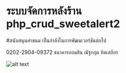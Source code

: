 # ระบบจัดการหลังร้าน php_crud_sweetalert2

#สนับสนุนค่าขนม เป็นกำลังในการพัฒนเวอร์ชันต่อไป

0202-2904-09372 ธนาคารออมสิน ณัฐกฤต ทิศเสถียร

![alt text]('reviews/ProductsList.png')
